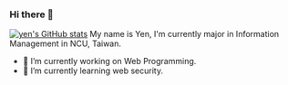 ### Hi there 👋
[![yen's GitHub stats](https://github-readme-stats.vercel.app/api?username=yen0224)](https://github.com/yen0224/github-readme-stats)
My name is Yen, I'm currently major in Information Management in NCU, Taiwan.
- 🔭 I’m currently working on Web Programming.
- 🌱 I’m currently learning web security.
